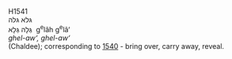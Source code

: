 H1541  
גּלא גּלה  
גְּלָה גְּלָא ‎ g<sup>e</sup>lâh g<sup>e</sup>lâ‘  
*ghel-aw‘,* *ghel-aw‘*  
(Chaldee); corresponding to [1540](h1540) - bring over, carry away,
reveal.  
